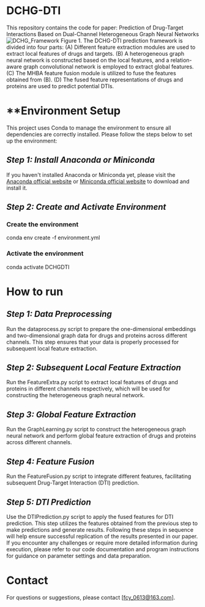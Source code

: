 # **DCHG-DTI**
 This repository contains the code for paper: Prediction of Drug-Target Interactions Based on Dual-Channel Heterogeneous Graph Neural Networks
![DCHG_Framework](https://github.com/user-attachments/assets/1d3c1a63-3391-4cad-86e7-ce4ca77af628)
 Figure 1. The DCHG-DTI prediction framework is divided into four parts: (A) Different feature extraction modules are used to extract local features of drugs and targets. (B) A heterogeneous graph neural network is constructed based on the local features, and a relation-aware graph convolutional network is employed to extract global features. (C) The MHBA feature fusion module is utilized to fuse the features obtained from (B). (D) The fused feature representations of drugs and proteins are used to predict potential DTIs.
# **Environment Setup
This project uses Conda to manage the environment to ensure all dependencies are correctly installed. Please follow the steps below to set up the environment:
## *Step 1: Install Anaconda or Miniconda*
If you haven't installed Anaconda or Miniconda yet, please visit the [Anaconda official website](https://www.anaconda.com/products/individual) or [Miniconda official website](https://docs.conda.io/en/latest/miniconda.html) to download and install it.
## *Step 2: Create and Activate Environment*
### Create the environment
conda env create -f environment.yml
### Activate the environment
conda activate DCHGDTI
# **How to run**
## *Step 1: Data Preprocessing*
Run the dataprocess.py script to prepare the one-dimensional embeddings and two-dimensional graph data for drugs and proteins across different channels. This step ensures that your data is properly processed for subsequent local feature extraction.
## *Step 2: Subsequent Local Feature Extraction*
Run the FeatureExtra.py script to extract local features of drugs and proteins in different channels respectively, which will be used for constructing the heterogeneous graph neural network.
## *Step 3: Global Feature Extraction*
Run the GraphLearning.py script to construct the heterogeneous graph neural network and perform global feature extraction of drugs and proteins across different channels.
## *Step 4: Feature Fusion*
Run the FeatureFusion.py script to integrate different features, facilitating subsequent Drug-Target Interaction (DTI) prediction.
## *Step 5: DTI Prediction*
Use the DTIPrediction.py script to apply the fused features for DTI prediction. This step utilizes the features obtained from the previous step to make predictions and generate results. Following these steps in sequence will help ensure successful replication of the results presented in our paper. If you encounter any challenges or require more detailed information during execution, please refer to our code documentation and program instructions for guidance on parameter settings and data preparation.
# Contact
For questions or suggestions, please contact [fcy_0613@163.com].

